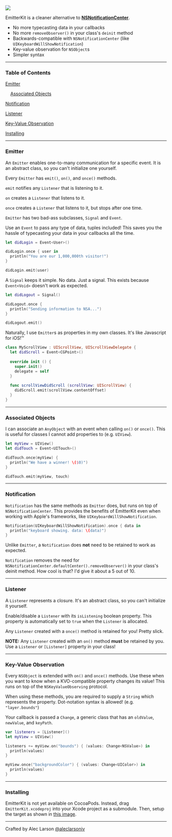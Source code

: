 <img src="http://i.imgur.com/pZqM562.jpg"/>

EmitterKit is a cleaner alternative to [**NSNotificationCenter**](http://nshipster.com/nsnotification-and-nsnotificationcenter/).

- No more typecasting data in your callbacks
- No more `removeObserver()` in your class's `deinit` method
- Backwards-compatible with `NSNotificationCenter` (like `UIKeyboardWillShowNotification`)
- Key-value observation for `NSObject`s
- Simpler syntax

---

### **Table of Contents**

[Emitter](#emitter)

&nbsp;&nbsp;&nbsp;&nbsp;[Associated Objects](#associated-objects)

[Notification](#notification)

[Listener](#listener)

[Key-Value Observation](#key-value-observation)

[Installing](#installing)

---

### **Emitter**

An `Emitter` enables one-to-many communication for a specific event. It is an abstract class, so you can't initialize one yourself.

Every `Emitter` has `emit()`, `on()`, and `once()` methods.

`emit` notifies any `Listener` that is listening to it.

`on` creates a `Listener` that listens to it.

`once` creates a `Listener` that listens to it, but stops after one time.

`Emitter` has two bad-ass subclasses, `Signal` and `Event`.

Use an `Event` to pass any type of data, tuples included! This saves you the hassle of typecasting your data in your callbacks all the time.

```Swift
let didLogin = Event<User>()

didLogin.once { user in
  println("You are our 1,000,000th visitor!")
}

didLogin.emit(user)
```

A `Signal` keeps it simple. No data. Just a signal. This exists because `Event<Void>` doesn't work as expected.

```Swift
let didLogout = Signal()

didLogout.once {
  println("Sending information to NSA...")
}

didLogout.emit()
```

Naturally, I use `Emitter`s as properties in my own classes. It's like Javascript for iOS!™

```Swift   
class MyScrollView : UIScrollView, UIScrollViewDelegate {
  let didScroll = Event<CGPoint>()
  
  override init () {
    super.init()
    delegate = self
  }
  
  func scrollViewDidScroll (scrollView: UIScrollView) {
    didScroll.emit(scrollView.contentOffset)
  }
}
```

---

### **Associated Objects**

I can associate an `AnyObject` with an event when calling `on()` or `once()`. This is useful for classes I cannot add properties to (e.g. `UIView`).

```Swift
let myView = UIView()
let didTouch = Event<UITouch>()

didTouch.once(myView) {
  println("We have a winner! \($0)")
}

didTouch.emit(myView, touch)
```

---

### **Notification**


`Notification` has the same methods as `Emitter` does, but runs on top of `NSNotificationCenter`. This provides the benefits of EmitterKit even when working with Apple's frameworks, like `UIKeyboardWillShowNotification`.

```Swift
Notification(UIKeyboardWillShowNotification).once { data in
  println("keyboard showing. data: \(data)")
}
```

Unlike `Emitter`, a `Notification` does **not** need to be retained to work as expected.

`Notification` removes the need for `NSNotificationCenter.defaultCenter().removeObserver()` in your class's deinit method. How cool is that? I'd give it about a 5 out of 10.

---

### **Listener**

A `Listener` represents a closure. It's an abstract class, so you can't initialize it yourself.

Enable/disable a `Listener` with its `isListening` boolean property. This property is automatically set to `true` when the `Listener` is allocated.

Any `Listener` created with a `once()` method is retained for you! Pretty slick.

**NOTE:** Any `Listener` created with an `on()` method **must** be retained by you. Use a `Listener` or `[Listener]` property in your class! 

---

### **Key-Value Observation**

Every `NSObject` is extended with `on()` and `once()` methods. Use these when you want to know when a KVO-compatible property changes its value! This runs on top of the `NSKeyValueObserving` protocol.

When using these methods, you are required to supply a `String` which represents the property. Dot-notation syntax is allowed! (e.g. `"layer.bounds"`)

Your callback is passed a `Change`, a generic class that has an `oldValue`, `newValue`, and `keyPath`.

```Swift
var listeners = [Listener]()
let myView = UIView()

listeners += myView.on("bounds") { (values: Change<NSValue>) in
  println(values)
}

myView.once("backgroundColor") { (values: Change<UIColor>) in
  println(values)
}
```

---

### **Installing**

EmitterKit is not yet available on CocoaPods. Instead, drag `EmitterKit.xcodeproj` into your Xcode project as a submodule. Then, setup the target as shown in [this image](http://i.imgur.com/1r01y80.jpg).

---

Crafted by Alec Larson [@aleclarsoniv](https://twitter.com/aleclarsoniv)
